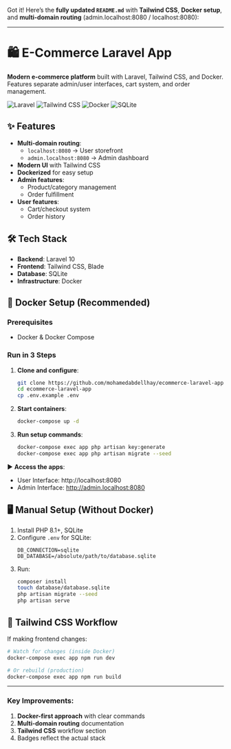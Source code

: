 Got it! Here’s the **fully updated `README.md`** with **Tailwind CSS**, **Docker setup**, and **multi-domain routing** (admin.localhost:8080 / localhost:8080):

---

# 🛍️ E-Commerce Laravel App

**Modern e-commerce platform** built with Laravel, Tailwind CSS, and Docker. Features separate admin/user interfaces, cart system, and order management.

![Laravel](https://img.shields.io/badge/Laravel-FF2D20?style=for-the-badge&logo=laravel&logoColor=white)
![Tailwind CSS](https://img.shields.io/badge/Tailwind_CSS-38B2AC?style=for-the-badge&logo=tailwind-css&logoColor=white)
![Docker](https://img.shields.io/badge/Docker-2496ED?style=for-the-badge&logo=docker&logoColor=white)
![SQLite](https://img.shields.io/badge/SQLite-07405E?style=for-the-badge&logo=sqlite&logoColor=white)

## ✨ Features

- **Multi-domain routing**:
  - `localhost:8080` → User storefront
  - `admin.localhost:8080` → Admin dashboard
- **Modern UI** with Tailwind CSS
- **Dockerized** for easy setup
- **Admin features**:
  - Product/category management
  - Order fulfillment
- **User features**:
  - Cart/checkout system
  - Order history

## 🛠️ Tech Stack

- **Backend**: Laravel 10
- **Frontend**: Tailwind CSS, Blade
- **Database**: SQLite
- **Infrastructure**: Docker

## 🐳 Docker Setup (Recommended)

### Prerequisites

- Docker & Docker Compose

### Run in 3 Steps

1. **Clone and configure**:

   ```sh
   git clone https://github.com/mohamedabdellhay/ecommerce-laravel-app.git
   cd ecommerce-laravel-app
   cp .env.example .env
   ```

2. **Start containers**:

   ```sh
   docker-compose up -d
   ```

3. **Run setup commands**:
   ```sh
   docker-compose exec app php artisan key:generate
   docker-compose exec app php artisan migrate --seed
   ```

▶ **Access the apps**:

- User Interface: http://localhost:8080
- Admin Interface: http://admin.localhost:8080

## 🖥️ Manual Setup (Without Docker)

1. Install PHP 8.1+, SQLite
2. Configure `.env` for SQLite:
   ```env
   DB_CONNECTION=sqlite
   DB_DATABASE=/absolute/path/to/database.sqlite
   ```
3. Run:
   ```sh
   composer install
   touch database/database.sqlite
   php artisan migrate --seed
   php artisan serve
   ```

## 🌟 Tailwind CSS Workflow

If making frontend changes:

```sh
# Watch for changes (inside Docker)
docker-compose exec app npm run dev

# Or rebuild (production)
docker-compose exec app npm run build
```

---

### Key Improvements:

1. **Docker-first approach** with clear commands
2. **Multi-domain routing** documentation
3. **Tailwind CSS** workflow section
4. Badges reflect the actual stack
